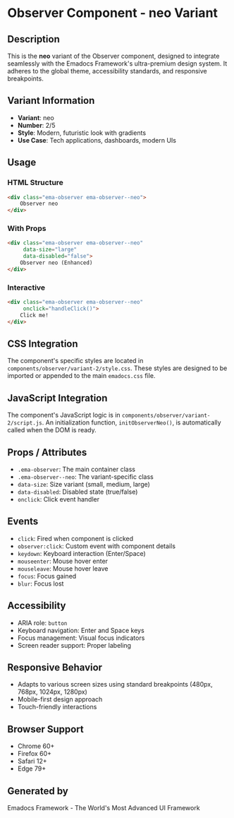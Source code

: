 # Observer Component - neo Variant

## Description
This is the **neo** variant of the Observer component, designed to integrate seamlessly with the Emadocs Framework's ultra-premium design system. It adheres to the global theme, accessibility standards, and responsive breakpoints.

## Variant Information
- **Variant**: neo
- **Number**: 2/5
- **Style**: Modern, futuristic look with gradients
- **Use Case**: Tech applications, dashboards, modern UIs

## Usage

### HTML Structure
```html
<div class="ema-observer ema-observer--neo">
    Observer neo
</div>
```

### With Props
```html
<div class="ema-observer ema-observer--neo" 
     data-size="large" 
     data-disabled="false">
    Observer neo (Enhanced)
</div>
```

### Interactive
```html
<div class="ema-observer ema-observer--neo" 
     onclick="handleClick()">
    Click me!
</div>
```

## CSS Integration
The component's specific styles are located in `components/observer/variant-2/style.css`. These styles are designed to be imported or appended to the main `emadocs.css` file.

## JavaScript Integration
The component's JavaScript logic is in `components/observer/variant-2/script.js`. An initialization function, `initObserverNeo()`, is automatically called when the DOM is ready.

## Props / Attributes
- `.ema-observer`: The main container class
- `.ema-observer--neo`: The variant-specific class
- `data-size`: Size variant (small, medium, large)
- `data-disabled`: Disabled state (true/false)
- `onclick`: Click event handler

## Events
- `click`: Fired when component is clicked
- `observer:click`: Custom event with component details
- `keydown`: Keyboard interaction (Enter/Space)
- `mouseenter`: Mouse hover enter
- `mouseleave`: Mouse hover leave
- `focus`: Focus gained
- `blur`: Focus lost

## Accessibility
- ARIA role: `button`
- Keyboard navigation: Enter and Space keys
- Focus management: Visual focus indicators
- Screen reader support: Proper labeling

## Responsive Behavior
- Adapts to various screen sizes using standard breakpoints (480px, 768px, 1024px, 1280px)
- Mobile-first design approach
- Touch-friendly interactions

## Browser Support
- Chrome 60+
- Firefox 60+
- Safari 12+
- Edge 79+

## Generated by
Emadocs Framework - The World's Most Advanced UI Framework
